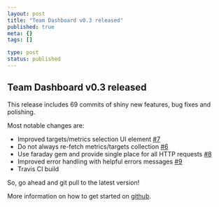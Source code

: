 ```yaml
---
layout: post
title: "Team Dashboard v0.3 released"
published: true
meta: {}
tags: []

type: post
status: published
---
```


## Team Dashboard v0.3 released

This release includes 69 commits of shiny new features, bug fixes and polishing.

Most notable changes are:

* Improved targets/metrics selection UI element [#7](https://github.com/fdietz/team_dashboard/issues/7)
* Do not always re-fetch metrics/targets collection [#6](https://github.com/fdietz/team_dashboard/issues/6)
* Use faraday gem and provide single place for all HTTP requests [#8](https://github.com/fdietz/team_dashboard/issues/8)
* Improved error handling with helpful errors messages [#9](https://github.com/fdietz/team_dashboard/issues/9)
* Travis CI build

So, go ahead and git pull to the latest version!

More information on how to get started on [github](https://github.com/fdietz/team_dashboard).
